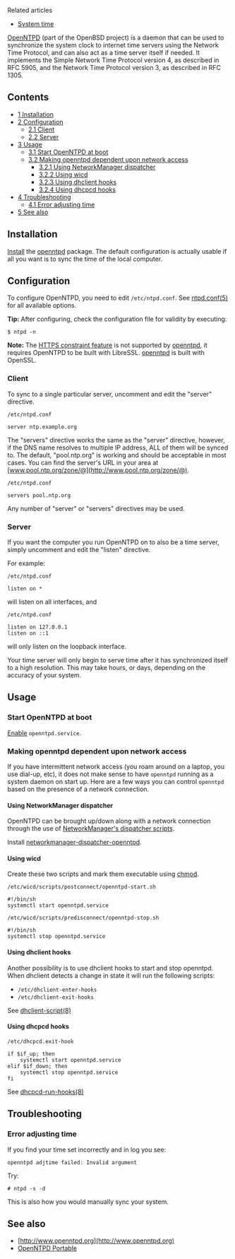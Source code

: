 Related articles

*   [System time](/index.php/System_time "System time")

[OpenNTPD](http://www.openntpd.org/) (part of the OpenBSD project) is a daemon that can be used to synchronize the system clock to internet time servers using the Network Time Protocol, and can also act as a time server itself if needed. It implements the Simple Network Time Protocol version 4, as described in RFC 5905, and the Network Time Protocol version 3, as described in RFC 1305.

## Contents

*   [1 Installation](#Installation)
*   [2 Configuration](#Configuration)
    *   [2.1 Client](#Client)
    *   [2.2 Server](#Server)
*   [3 Usage](#Usage)
    *   [3.1 Start OpenNTPD at boot](#Start_OpenNTPD_at_boot)
    *   [3.2 Making openntpd dependent upon network access](#Making_openntpd_dependent_upon_network_access)
        *   [3.2.1 Using NetworkManager dispatcher](#Using_NetworkManager_dispatcher)
        *   [3.2.2 Using wicd](#Using_wicd)
        *   [3.2.3 Using dhclient hooks](#Using_dhclient_hooks)
        *   [3.2.4 Using dhcpcd hooks](#Using_dhcpcd_hooks)
*   [4 Troubleshooting](#Troubleshooting)
    *   [4.1 Error adjusting time](#Error_adjusting_time)
*   [5 See also](#See_also)

## Installation

[Install](/index.php/Install "Install") the [openntpd](https://www.archlinux.org/packages/?name=openntpd) package. The default configuration is actually usable if all you want is to sync the time of the local computer.

## Configuration

To configure OpenNTPD, you need to edit `/etc/ntpd.conf`. See [ntpd.conf(5)](https://jlk.fjfi.cvut.cz/arch/manpages/man/ntpd.conf.5) for all available options.

**Tip:** After configuring, check the configuration file for validity by executing:
```
$ ntpd -n

```

**Note:** The [HTTPS constraint feature](https://marc.info/?l=openbsd-tech&m=142356166731390&w=2) is not supported by [openntpd](https://www.archlinux.org/packages/?name=openntpd), it requires OpenNTPD to be built with LibreSSL. [openntpd](https://www.archlinux.org/packages/?name=openntpd) is built with OpenSSL.

### Client

To sync to a single particular server, uncomment and edit the "server" directive.

 `/etc/ntpd.conf` 
```
server ntp.example.org

```

The "servers" directive works the same as the "server" directive, however, if the DNS name resolves to multiple IP address, ALL of them will be synced to. The default, "pool.ntp.org" is working and should be acceptable in most cases. You can find the server's URL in your area at [www.pool.ntp.org/zone/@](http://www.pool.ntp.org/zone/@).

 `/etc/ntpd.conf` 
```
servers pool.ntp.org

```

Any number of "server" or "servers" directives may be used.

### Server

If you want the computer you run OpenNTPD on to also be a time server, simply uncomment and edit the "listen" directive.

For example:

 `/etc/ntpd.conf` 
```
listen on *

```

will listen on all interfaces, and

 `/etc/ntpd.conf` 
```
listen on 127.0.0.1
listen on ::1

```

will only listen on the loopback interface.

Your time server will only begin to serve time after it has synchronized itself to a high resolution. This may take hours, or days, depending on the accuracy of your system.

## Usage

### Start OpenNTPD at boot

[Enable](/index.php/Enable "Enable") `openntpd.service`.

### Making openntpd dependent upon network access

If you have intermittent network access (you roam around on a laptop, you use dial-up, etc), it does not make sense to have `openntpd` running as a system daemon on start up. Here are a few ways you can control `openntpd` based on the presence of a network connection.

#### Using NetworkManager dispatcher

OpenNTPD can be brought up/down along with a network connection through the use of [NetworkManager's dispatcher scripts](/index.php/NetworkManager#Network_services_with_NetworkManager_dispatcher "NetworkManager").

Install [networkmanager-dispatcher-openntpd](https://www.archlinux.org/packages/?name=networkmanager-dispatcher-openntpd).

#### Using wicd

Create these two scripts and mark them executable using [chmod](/index.php/Chmod "Chmod").

 `/etc/wicd/scripts/postconnect/openntpd-start.sh` 
```
#!/bin/sh
systemctl start openntpd.service

```
 `/etc/wicd/scripts/predisconnect/openntpd-stop.sh` 
```
#!/bin/sh
systemctl stop openntpd.service

```

#### Using dhclient hooks

Another possibility is to use dhclient hooks to start and stop openntpd. When dhclient detects a change in state it will run the following scripts:

*   `/etc/dhclient-enter-hooks`
*   `/etc/dhclient-exit-hooks`

See [dhclient-script(8)](https://jlk.fjfi.cvut.cz/arch/manpages/man/dhclient-script.8)

#### Using dhcpcd hooks

 `/etc/dhcpcd.exit-hook` 
```
if $if_up; then
	systemctl start openntpd.service
elif $if_down; then
	systemctl stop openntpd.service
fi

```

See [dhcpcd-run-hooks(8)](https://jlk.fjfi.cvut.cz/arch/manpages/man/dhcpcd-run-hooks.8)

## Troubleshooting

### Error adjusting time

If you find your time set incorrectly and in log you see:

```
openntpd adjtime failed: Invalid argument

```

Try:

```
# ntpd -s -d

```

This is also how you would manually sync your system.

## See also

*   [http://www.openntpd.org](http://www.openntpd.org)
*   [OpenNTPD Portable](https://github.com/openntpd-portable/openntpd-portable)